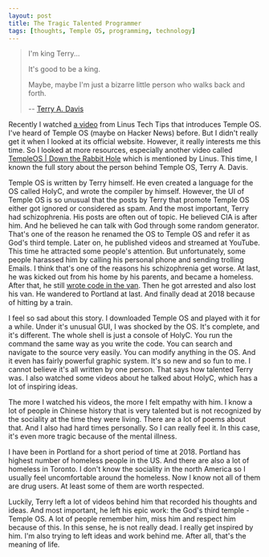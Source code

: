 ```yaml
---
layout: post
title: The Tragic Talented Programmer
tags: [thoughts, Temple OS, programming, technology]
---
```


> I'm king Terry...
>
> It's good to be a king.
>
> Maybe, maybe I'm just a bizarre little person who walks back and forth.
>
> -- [Terry A. Davis](https://www.youtube.com/watch?v=oH41gGBVpkE)

Recently I watched [a video](https://youtu.be/LtlyeDAJR7A) from Linus Tech Tips that introduces Temple OS. I've heard of Temple OS (maybe on Hacker News) before. But I didn't really get it when I looked at its official website. However, it really interests me this time. So I looked at more resources, especially another video called [TempleOS \| Down the Rabbit Hole](https://youtu.be/UCgoxQCf5Jg) which is mentioned by Linus. This time, I known the full story about the person behind Temple OS, Terry A. Davis.

Temple OS is written by Terry himself. He even created a language for the OS called HolyC, and wrote the compiler by himself. However, the UI of Temple OS is so unusual that the posts by Terry that promote Temple OS either got ignored or considered as spam. And the most important, Terry had schizophrenia. His posts are often out of topic. He believed CIA is after him. And he believed he can talk with God through some random generator. That's one of the reason he renamed the OS to Temple OS and refer it as God's third temple. Later on, he published videos and streamed at YouTube. This time he attracted some people's attention. But unfortunately, some people harassed him by calling his personal phone and sending trolling Emails. I think that's one of the reasons his schizophrenia get worse. At last, he was kicked out from his home by his parents, and became a homeless. After that, he still [wrote code in the van](https://www.youtube.com/watch?v=DBGgi5Lqn0U). Then he got arrested and also lost his van. He wandered to Portland at last. And finally dead at 2018 because of hitting by a train.

I feel so sad about this story. I downloaded Temple OS and played with it for a while. Under it's unusual GUI, I was shocked by the OS. It's complete, and it's different. The whole shell is just a console of HolyC. You run the command the same way as you write the code. You can search and navigate to the source very easily. You can modify anything in the OS. And it even has fairly powerful graphic system. It's so new and so fun to me. I cannot believe it's all written by one person. That says how talented Terry was. I also watched some videos about he talked about HolyC, which has a lot of inspiring ideas.

The more I watched his videos, the more I felt empathy with him. I know a lot of people in Chinese history that is very talented but is not recognized by the sociality at the time they were living. There are a lot of poems about that. And I also had hard times personally. So I can really feel it. In this case, it's even more tragic because of the mental illness.

I have been in Portland for a short period of time at 2018. Portland has highest number of homeless people in the US. And there are also a lot of homeless in Toronto. I don't know the sociality in the north America so I usually feel uncomfortable around the homeless. Now I know not all of them are drug users. At least some of them are worth respected.

Luckily, Terry left a lot of videos behind him that recorded his thoughts and ideas. And most important, he left his epic work: the God's third temple - Temple OS. A lot of people remember him, miss him and respect him because of this. In this sense, he is not really dead. I really get inspired by him. I'm also trying to left ideas and work behind me. After all, that's the meaning of life.
